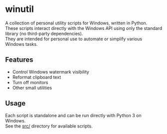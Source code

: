 # winutil

A collection of personal utility scripts for Windows, written in Python.  
These scripts interact directly with the Windows API using only the standard library (no third-party dependencies).  
They are intended for personal use to automate or simplify various Windows tasks.

## Features

- Control Windows watermark visibility
- Reformat clipboard text
- Turn off monitors
- Other small utilities

## Usage

Each script is standalone and can be run directly with Python 3 on Windows.  
See the [src/](winutil/src/) directory for available scripts.
